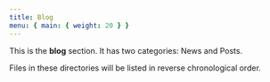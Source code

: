 ```yaml
---
title: Blog
menu: { main: { weight: 20 } }
---
```


This is the **blog** section. It has two categories: News and Posts.

Files in these directories will be listed in reverse chronological order.
